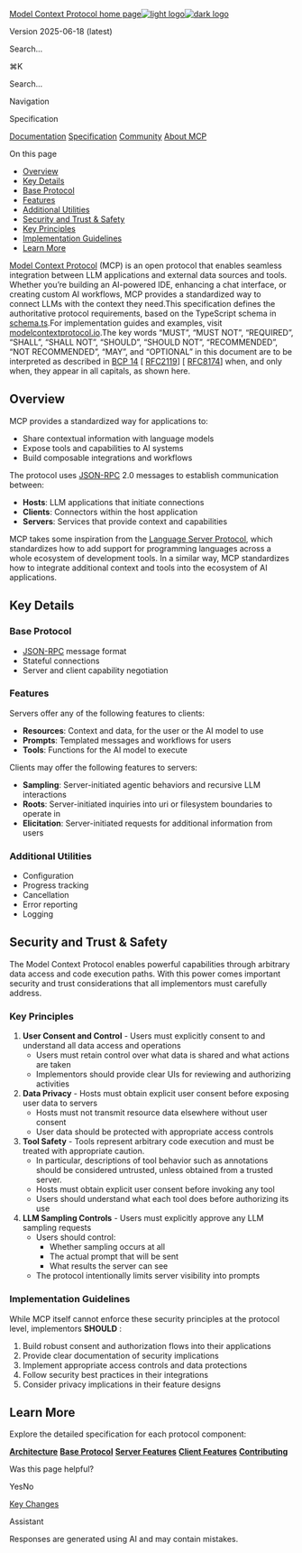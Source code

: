 [Model Context Protocol home page![light logo](https://mintcdn.com/mcp/4ZXF1PrDkEaJvXpn/logo/light.svg?fit=max&auto=format&n=4ZXF1PrDkEaJvXpn&q=85&s=4498cb8a57d574005f3dca62bdd49c95)![dark logo](https://mintcdn.com/mcp/4ZXF1PrDkEaJvXpn/logo/dark.svg?fit=max&auto=format&n=4ZXF1PrDkEaJvXpn&q=85&s=c0687c003f8f2cbdb24772ab4c8a522c)](https://modelcontextprotocol.io/)

Version 2025-06-18 (latest)

Search...

⌘K

Search...

Navigation

Specification

[Documentation](https://modelcontextprotocol.io/docs/getting-started/intro) [Specification](https://modelcontextprotocol.io/specification/2025-06-18) [Community](https://modelcontextprotocol.io/community/communication) [About MCP](https://modelcontextprotocol.io/about)

On this page

- [Overview](https://modelcontextprotocol.io/specification/2025-06-18/index#overview)
- [Key Details](https://modelcontextprotocol.io/specification/2025-06-18/index#key-details)
- [Base Protocol](https://modelcontextprotocol.io/specification/2025-06-18/index#base-protocol)
- [Features](https://modelcontextprotocol.io/specification/2025-06-18/index#features)
- [Additional Utilities](https://modelcontextprotocol.io/specification/2025-06-18/index#additional-utilities)
- [Security and Trust & Safety](https://modelcontextprotocol.io/specification/2025-06-18/index#security-and-trust-%26-safety)
- [Key Principles](https://modelcontextprotocol.io/specification/2025-06-18/index#key-principles)
- [Implementation Guidelines](https://modelcontextprotocol.io/specification/2025-06-18/index#implementation-guidelines)
- [Learn More](https://modelcontextprotocol.io/specification/2025-06-18/index#learn-more)

[Model Context Protocol](https://modelcontextprotocol.io/) (MCP) is an open protocol that
enables seamless integration between LLM applications and external data sources and
tools. Whether you’re building an AI-powered IDE, enhancing a chat interface, or creating
custom AI workflows, MCP provides a standardized way to connect LLMs with the context
they need.This specification defines the authoritative protocol requirements, based on the
TypeScript schema in
[schema.ts](https://github.com/modelcontextprotocol/specification/blob/main/schema/2025-06-18/schema.ts).For implementation guides and examples, visit
[modelcontextprotocol.io](https://modelcontextprotocol.io/).The key words “MUST”, “MUST NOT”, “REQUIRED”, “SHALL”, “SHALL NOT”, “SHOULD”, “SHOULD
NOT”, “RECOMMENDED”, “NOT RECOMMENDED”, “MAY”, and “OPTIONAL” in this document are to be
interpreted as described in [BCP 14](https://datatracker.ietf.org/doc/html/bcp14)
\[ [RFC2119](https://datatracker.ietf.org/doc/html/rfc2119)]
\[ [RFC8174](https://datatracker.ietf.org/doc/html/rfc8174)] when, and only when, they
appear in all capitals, as shown here.

<h2>Overview</h2>

MCP provides a standardized way for applications to:

- Share contextual information with language models
- Expose tools and capabilities to AI systems
- Build composable integrations and workflows

The protocol uses [JSON-RPC](https://www.jsonrpc.org/) 2.0 messages to establish
communication between:

- **Hosts**: LLM applications that initiate connections
- **Clients**: Connectors within the host application
- **Servers**: Services that provide context and capabilities

MCP takes some inspiration from the
[Language Server Protocol](https://microsoft.github.io/language-server-protocol/), which
standardizes how to add support for programming languages across a whole ecosystem of
development tools. In a similar way, MCP standardizes how to integrate additional context
and tools into the ecosystem of AI applications.

<h2>Key Details</h2>

<h3>Base Protocol</h3>

- [JSON-RPC](https://www.jsonrpc.org/) message format
- Stateful connections
- Server and client capability negotiation

<h3>Features</h3>

Servers offer any of the following features to clients:

- **Resources**: Context and data, for the user or the AI model to use
- **Prompts**: Templated messages and workflows for users
- **Tools**: Functions for the AI model to execute

Clients may offer the following features to servers:

- **Sampling**: Server-initiated agentic behaviors and recursive LLM interactions
- **Roots**: Server-initiated inquiries into uri or filesystem boundaries to operate in
- **Elicitation**: Server-initiated requests for additional information from users

<h3>Additional Utilities</h3>

- Configuration
- Progress tracking
- Cancellation
- Error reporting
- Logging

<h2>Security and Trust & Safety</h2>

The Model Context Protocol enables powerful capabilities through arbitrary data access
and code execution paths. With this power comes important security and trust
considerations that all implementors must carefully address.

<h3>Key Principles</h3>

1. **User Consent and Control**   - Users must explicitly consent to and understand all data access and operations
   - Users must retain control over what data is shared and what actions are taken
   - Implementors should provide clear UIs for reviewing and authorizing activities
2. **Data Privacy**   - Hosts must obtain explicit user consent before exposing user data to servers
   - Hosts must not transmit resource data elsewhere without user consent
   - User data should be protected with appropriate access controls
3. **Tool Safety**   - Tools represent arbitrary code execution and must be treated with appropriate
        caution.
     - In particular, descriptions of tool behavior such as annotations should be
       considered untrusted, unless obtained from a trusted server.
   - Hosts must obtain explicit user consent before invoking any tool
   - Users should understand what each tool does before authorizing its use
4. **LLM Sampling Controls**   - Users must explicitly approve any LLM sampling requests
   - Users should control:
     - Whether sampling occurs at all
     - The actual prompt that will be sent
     - What results the server can see
   - The protocol intentionally limits server visibility into prompts

<h3>Implementation Guidelines</h3>

While MCP itself cannot enforce these security principles at the protocol level,
implementors **SHOULD** :

1. Build robust consent and authorization flows into their applications
2. Provide clear documentation of security implications
3. Implement appropriate access controls and data protections
4. Follow security best practices in their integrations
5. Consider privacy implications in their feature designs

<h2>Learn More</h2>

Explore the detailed specification for each protocol component:

[**Architecture**](https://modelcontextprotocol.io/specification/2025-06-18/architecture) [**Base Protocol**](https://modelcontextprotocol.io/specification/2025-06-18/basic) [**Server Features**](https://modelcontextprotocol.io/specification/2025-06-18/server) [**Client Features**](https://modelcontextprotocol.io/specification/2025-06-18/client) [**Contributing**](https://modelcontextprotocol.io/development/contributing)

Was this page helpful?

YesNo

[Key Changes](https://modelcontextprotocol.io/specification/2025-06-18/changelog)

Assistant

Responses are generated using AI and may contain mistakes.